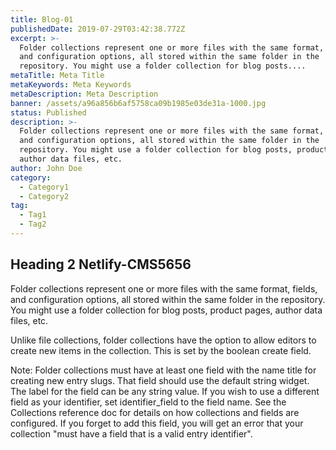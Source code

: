 ```yaml
---
title: Blog-01
publishedDate: 2019-07-29T03:42:38.772Z
excerpt: >-
  Folder collections represent one or more files with the same format, fields,
  and configuration options, all stored within the same folder in the
  repository. You might use a folder collection for blog posts....
metaTitle: Meta Title
metaKeywords: Meta Keywords
metaDescription: Meta Description
banner: /assets/a96a856b6af5758ca09b1985e03de31a-1000.jpg
status: Published
description: >-
  Folder collections represent one or more files with the same format, fields,
  and configuration options, all stored within the same folder in the
  repository. You might use a folder collection for blog posts, product pages,
  author data files, etc.
author: John Doe
category:
  - Category1
  - Category2
tag:
  - Tag1
  - Tag2
---
```

## Heading 2 Netlify-CMS5656

Folder collections represent one or more files with the same format, fields, and configuration options, all stored within the same folder in the repository. You might use a folder collection for blog posts, product pages, author data files, etc.

Unlike file collections, folder collections have the option to allow editors to create new items in the collection. This is set by the boolean create field.

Note: Folder collections must have at least one field with the name title for creating new entry slugs. That field should use the default string widget. The label for the field can be any string value. If you wish to use a different field as your identifier, set identifier_field to the field name. See the Collections reference doc for details on how collections and fields are configured. If you forget to add this field, you will get an error that your collection "must have a field that is a valid entry identifier".
